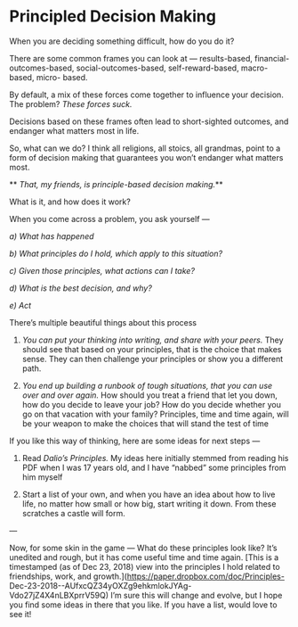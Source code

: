 # Principled Decision Making


When you are deciding something difficult, how do you do it?

There are some common frames you can look at — results-based, financial-
outcomes-based, social-outcomes-based, self-reward-based, macro-based, micro-
based.

By default, a mix of these forces come together to influence your decision.
The problem? _These forces suck._

Decisions based on these frames often lead to short-sighted outcomes, and
endanger what matters most in life.

So, what can we do? I think all religions, all stoics, all grandmas, point to
a form of decision making that guarantees you won’t endanger what matters
most.

 ** _That, my friends, is principle-based decision making._**

What is it, and how does it work?

When you come across a problem, you ask yourself —

 _a) What has happened_

 _b) What principles do I hold, which apply to this situation?_

 _c) Given those principles, what actions can I take?_

 _d) What is the best decision, and why?_

 _e) Act_

There’s multiple beautiful things about this process

  1.  _You can put your thinking into writing, and share with your peers._ They should see that based on your principles, that is the choice that makes sense. They can then challenge your principles or show you a different path.

  2.  _You end up building a runbook of tough situations, that you can use over and over again._ How should you treat a friend that let you down, how do you decide to leave your job? How do you decide whether you go on that vacation with your family? Principles, time and time again, will be your weapon to make the choices that will stand the test of time

If you like this way of thinking, here are some ideas for next steps —

  1. Read _Dalio’s Principles._ My ideas here initially stemmed from reading his PDF when I was 17 years old, and I have “nabbed” some principles from him myself

  2. Start a list of your own, and when you have an idea about how to live life, no matter how small or how big, start writing it down. From these scratches a castle will form.

—

Now, for some skin in the game — What do these principles look like? It’s
unedited and rough, but it has come useful time and time again. [This is a
timestamped (as of Dec 23, 2018) view into the principles I hold related to
friendships, work, and growth.](https://paper.dropbox.com/doc/Principles-
Dec-23-2018--AUfxcQZ34yOXZg9ehkmlokJYAg-Vdo27jZ4X4nLBXprrV59Q) I’m sure this
will change and evolve, but I hope you find some ideas in there that you like.
If you have a list, would love to see it!

